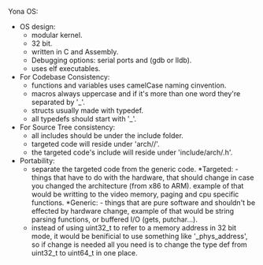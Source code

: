 Yona OS:
 - OS design:
	- modular kernel.
	- 32 bit.
	- written in C and Assembly.
	- Debugging options: serial ports and (gdb or lldb).
	- uses elf executables.
 - For Codebase Consistency:
	- functions and variables uses camelCase naming cinvention.
	- macros always uppercase and if it's more than one word they're separated by '_'.
	- structs usually made with typedef.
	- all typedefs should start with '_'.
 - For Source Tree consistency:
	- all includes should be under the include folder.
	- targeted code will reside under 'arch/<target-architecture>/'.
	- the targeted code's include will reside under 'include/arch/<the-component>.h'.
 - Portability:
	- separate the targeted code from the generic code.
	   *Targeted:
			- things that have to do with the hardware, that should change in case you changed the architecture (from x86 to ARM).
			example of that would be writting to the video memory, paging and cpu specific functions.
		*Generic:
			- things that are pure software and shouldn't be effected by hardware change, example of that would be string parsing functions,
			or buffered I/O (gets, putchar...).
	- instead of using uint32_t to refer to a memory address in 32 bit mode, it would be benificial to use something like '_phys_address',
	so if change is needed all you need is to change the type def from uint32_t to uint64_t in one place.
